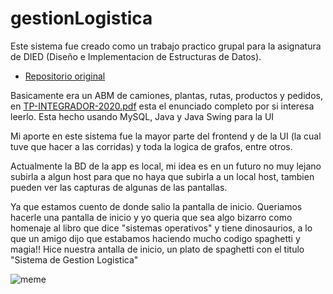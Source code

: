 # gestionLogistica

Este sistema fue creado como un trabajo practico grupal para la asignatura de DIED (Diseño e Implementacion de Estructuras de Datos).

* [Repositorio original](https://github.com/santiespindd/gestionLogistica/)

Basicamente era un ABM de camiones, plantas, rutas, productos y pedidos, en [TP-INTEGRADOR-2020.pdf](https://github.com/Gonzacap/gestionLogistica/blob/master/TP-INTEGRADOR-2020.pdf)
 esta el enunciado completo por si interesa leerlo. Esta hecho usando MySQL, Java y Java Swing para la UI

Mi aporte en este sistema fue la mayor parte del frontend y de la UI (la cual tuve que hacer a las corridas) y toda la logica de grafos, entre otros.

Actualmente la BD de la app es local, mi idea es en un futuro no muy lejano subirla a algun host para que no haya que subirla a un local host, tambien pueden ver las capturas de algunas de las pantallas.

Ya que estamos cuento de donde salio la pantalla de inicio.
Queriamos hacerle una pantalla de inicio y yo queria que sea algo bizarro como homenaje al libro que dice "sistemas operativos" y tiene dinosaurios, a lo que un amigo dijo que estabamos haciendo mucho codigo spaghetti y magia!! Hice nuestra antalla de inicio, un plato de spaghetti con el titulo "Sistema de Gestion Logistica" 


![meme](https://statics.memondo.com/p/s1/crs/2017/10/CR_1053040_ee51bc9627594ff187124bdddabc9fee_siempre_quedan_bien.jpg?cb=8101186) 
